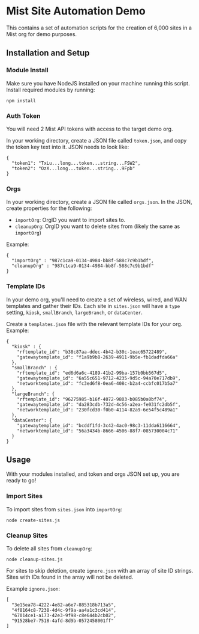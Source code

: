 # Mist Site Automation Demo

This contains a set of automation scripts for the creation of 6,000 sites in a Mist org for demo purposes.

## Installation and Setup

### Module Install

Make sure you have NodeJS installed on your machine running this script. Install required modules by running:
```
npm install
```

### Auth Token

You will need 2 Mist API tokens with access to the target demo org.

In your working directory, create a JSON file called `token.json`, and copy the token key text into it. JSON needs to look like:
```
{
  "token1": "TxLu...long...token...string...FSW2",
  "token2": "OzX...long...token...string...9Fpb"
}
```

### Orgs

In your working directory, create a JSON file called `orgs.json`. In the JSON, create properties for the following:
- `importOrg`: OrgID you want to import sites to.
- `cleanupOrg`: OrgID you want to delete sites from (likely the same as `importOrg`)

Example:
```
{
  "importOrg" : "987c1ca9-0134-4984-bb8f-588c7c9b1bdf",
  "cleanupOrg" : "987c1ca9-0134-4984-bb8f-588c7c9b1bdf"
}
```

### Template IDs

In your demo org, you'll need to create a set of wireless, wired, and WAN templates and gather their IDs. Each site in `sites.json` will have a `type` setting, `kiosk`, `smallBranch`, `largeBranch`, or `dataCenter`.

Create a `templates.json` file with the relevant template IDs for your org. Example:
```
{
  "kiosk" : {
    "rftemplate_id": "b38c87aa-ddec-4b42-b30c-1eac65722489",
    "gatewaytemplate_id": "f1a9b9b8-2639-4911-9b5e-fb1dadfda66a"
  },
  "smallBranch" : {
    "rftemplate_id": "ed6d6a6c-4189-41b2-99ba-157b0bb567d5",
    "gatewaytemplate_id": "6a55c651-9712-4235-9d5c-94a70e717db9",
    "networktemplate_id": "fc3ed6f8-0ea6-408c-b2a4-ccbfc017b5a7"
  },
  "largeBranch": {
    "rftemplate_id": "96275985-b16f-4072-9803-b085b0a0bf74",
    "gatewaytemplate_id": "da283cdb-732d-4c56-a2ea-fe031fc2db5f",
    "networktemplate_id": "230fcd30-f0b0-4114-82a9-6e54f5c489a1"
  },
  "dataCenter": {
    "gatewaytemplate_id": "bcddf1fd-3c42-4ac0-98c3-11dda6116664",
    "networktemplate_id": "56a3434b-8666-4506-88f7-085730004c71"
  }
}
```

## Usage

With your modules installed, and token and orgs JSON set up, you are ready to go!

### Import Sites

To import sites from `sites.json` into `importOrg`:
```
node create-sites.js
```

### Cleanup Sites

To delete all sites from `cleanupOrg`:
```
node cleanup-sites.js
```
For sites to skip deletion, create `ignore.json` with an array of site ID strings. Sites with IDs found in the array will not be deleted.

Example `ignore.json`:
```
[
  "3e15ea78-4222-4e82-a6e7-885318b713a5",
  "4f8164c8-7238-4d4c-9f9a-aa4a1c3cd414",
  "67014ce1-a173-42e3-9f98-c8e644b2cb02",
  "91528be7-7518-4afd-8d9b-0572458001ff"
]
```